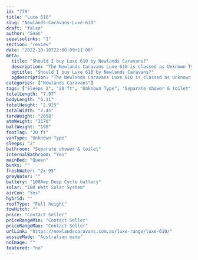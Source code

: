 ```yaml
---
id: "779"
title: "Luxe 610"
slug: "Newlands-Caravans-Luxe-610"
draft: "false"
author: "Sean"
seealsolinks: "1"
section: "review"
date: "2022-10-10T22:00:09+11:00"
meta:
  title: "Should I buy Luxe 610 by Newlands Caravans?"
  description: "The Newlands Caravans Luxe 610 is classed as Unknown Type, and sleeps 2 people. It is Australian made and comes in at 20 ft. It generally has Separate shower & toilet."
  ogtitle: "Should I buy Luxe 610 by Newlands Caravans?"
  ogdescription: "The Newlands Caravans Luxe 610 is classed as Unknown Type, and sleeps 2 people. It is Australian made and comes in at 20 ft. It generally has Separate shower & toilet."
categories: ["Newlands Caravans"]
tags: ["Sleeps 2", "20 ft", "Unknown Type", "Separate shower & toilet", "Full height", "Price Unknown"]
totalLength: "7.97"
bodyLength: "6.11"
totalHeight: "2.925"
totalWidth: "2.45"
tareWeight: "2658"
atmWeight: "3170"
ballWeight: "198"
footTag: "20 ft"
vanType: "Unknown Type"
sleeps: "2"
bathroom: "Separate shower & toilet"
internalBathroom: "Yes"
mainBed: "Queen"
bunks: ""
freshWater: "2x 95"
greyWater: ""
battery: "100Amp Deep Cycle battery"
solar: "180 Watt Solar System"
airCon: "Yes"
hybrid: ""
roofType: "Full height"
towHitch: ""
price: "Contact Seller"
priceRangeMin: "Contact Seller"
priceRangeMax: "Contact Seller"
urlLink: "https://newlandscaravans.com.au/luxe-range/luxe-610/"
aussieMade: "Australian made"
noImage: ""
featured: "no"
---
```

